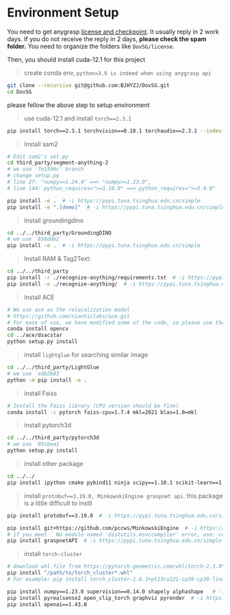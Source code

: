 # Environment Setup

You need to get anygrasp [license and checkpoint](https://github.com/graspnet/anygrasp_sdk/blob/main/README.md#license-registration). It usually reply in 2 work days. If you do not receive the reply in 2 days, **please check the spam folder.**
You need to organize the folders like `DovSG/license`.


Then, you should install cuda-12.1 for this project
> create conda env, `python=3.9 is indeed when using anygrasp api`
```bash
git clone --recursive git@github.com:BJHYZJ/DovSG.git
cd DovSG
```



please fellow the above step to setup environment

> use cuda-12.1 and install `torch==2.3.1`
```bash
pip install torch==2.3.1 torchvision==0.18.1 torchaudio==2.3.1 --index-url https://download.pytorch.org/whl/cu121  # -i https://pypi.tuna.tsinghua.edu.cn/simple

```

> Install sam2
```bash
# Edit sam2's set.py
cd third_party/segment-anything-2
# we use '7e1596c' branch
# change setup.py
# line 27: "numpy>=1.24.4" ==> "numpy>=1.23.0",
# line 144: python_requires=">=3.10.0" ==> python_requires=">=3.9.0"

pip install -e .  # -i https://pypi.tuna.tsinghua.edu.cn/simple
pip install -e ".[demo]"  # -i https://pypi.tuna.tsinghua.edu.cn/simple
```

> Install groundingdino

```bash
cd ../../third_party/GroundingDINO
# we use `856dde2`
pip install -e .  # -i https://pypi.tuna.tsinghua.edu.cn/simple
```

> Install RAM & Tag2Text:

```bash
cd ../../third_party
pip install -r ./recognize-anything/requirements.txt  # -i https://pypi.tuna.tsinghua.edu.cn/simple
pip install -e ./recognize-anything/  # -i https://pypi.tuna.tsinghua.edu.cn/simple
```


> Install ACE

```bash
# We use ace as the relocalization model
# https://github.com/nianticlabs/ace.git
# For ease of use, we have modified some of the code, so please use the ace code provided in our repo directly
conda install opencv
cd ../ace/dsacstar
python setup.py install
```


> install `lightglue` for searching similar image 

```bash
cd ../../third_party/LightGlue
# we use `edb2b83`
python -m pip install -e .
```



> install Faiss
```bash
# Install the Faiss library (CPU version should be fine)
conda install -c pytorch faiss-cpu=1.7.4 mkl=2021 blas=1.0=mkl
```


> install pytorch3d

```bash
cd ../../third_party/pytorch3d
# we use `05cbea1`
python setup.py install
```


> install other package

```bash
cd ../../
pip install ipython cmake pybind11 ninja scipy==1.10.1 scikit-learn==1.4.0 pandas==2.0.3 hydra-core opencv-python openai-clip timm matplotlib==3.7.2 imageio timm open3d numpy-quaternion more-itertools pyliblzfse einops transformers pytorch-lightning wget gdown tqdm zmq torch_geometric numpy==1.23.0  # -i https://pypi.tuna.tsinghua.edu.cn/simple
```


> install `protobuf==3.19.0, MinkowskiEngine graspnet api`. this package is a little difficult to instll
```bash
pip install protobuf==3.19.0  # -i https://pypi.tuna.tsinghua.edu.cn/simple

pip install git+https://github.com/pccws/MinkowskiEngine  # -i https://pypi.tuna.tsinghua.edu.cn/simple
# if you meet ` No module named 'distutils.msvccompiler` error, use: conda install "setuptools <65" 
pip install graspnetAPI  # -i https://pypi.tuna.tsinghua.edu.cn/simple
```

> install `torch-cluster`

```bash
# download whl file from https://pytorch-geometric.com/whl/torch-2.3.0%2Bcu121.html
pip install "/path/to/torch_cluster*.whl"
# For example: pip install torch_cluster-1.6.3+pt23cu121-cp39-cp39-linux_x86_64.whl
```

```bash
pip install numpy==1.23.0 supervision==0.14.0 shapely alphashape   # -i https://pypi.tuna.tsinghua.edu.cn/simple
pip install pyrealsense2 open_clip_torch graphviz pyrender  # -i https://pypi.tuna.tsinghua.edu.cn/simple
pip install openai==1.43.0

```